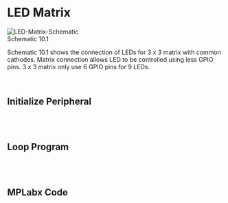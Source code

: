 # LED Matrix
![LED-Matrix-Schematic](https://github.com/user-attachments/assets/e9a5025c-eb2d-4959-af3a-1a166a27fa6a)
<br/>
Schematic 10.1

Schematic 10.1 shows the connection of LEDs for 3 x 3 matrix with common cathodes. Matrix connection allows LED to be controlled using less GPIO pins. 3 x 3 matrix only use 6 GPIO pins for 9 LEDs.
<br/>

<br/>

## Initialize Peripheral

<br/>

<br/>

## Loop Program

<br/>

<br/>

## MPLabx Code

<br/>

<br/>

